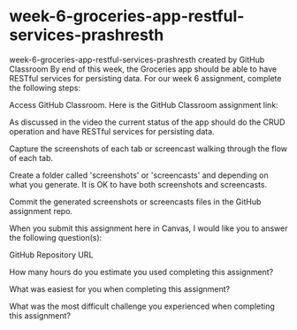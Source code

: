 # week-6-groceries-app-restful-services-prashresth
week-6-groceries-app-restful-services-prashresth created by GitHub Classroom
By end of this week, the Groceries app should be able to have RESTful services for persisting data. For our week 6 assignment, complete the following steps:



Access GitHub Classroom. Here is the GitHub Classroom assignment link: 


As discussed in the video the current status of the app should do the CRUD operation and have RESTful services for persisting data.


Capture the screenshots of each tab or screencast walking through the flow of each tab.


Create a folder called 'screenshots' or 'screencasts' and depending on what you generate. It is OK to have both screenshots and screencasts.


Commit the generated screenshots or screencasts files in the GitHub assignment repo.


When you submit this assignment here in Canvas, I would like you to answer the following question(s):

GitHub Repository URL

How many hours do you estimate you used completing this assignment?

What was easiest for you when completing this assignment?

What was the most difficult challenge you experienced when completing this assignment?

